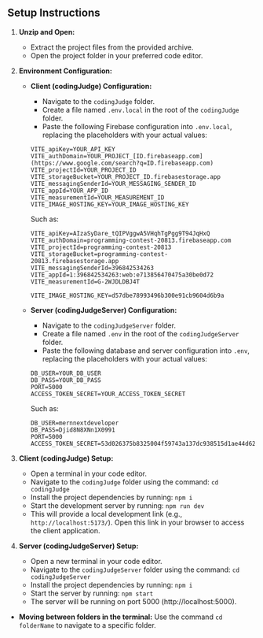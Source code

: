 ## Setup Instructions

1. **Unzip and Open:**
   - Extract the project files from the provided archive.
   - Open the project folder in your preferred code editor.

2. **Environment Configuration:**
   - **Client (codingJudge) Configuration:**
     - Navigate to the `codingJudge` folder.
     - Create a file named `.env.local` in the root of the `codingJudge` folder.
     - Paste the following Firebase configuration into `.env.local`, replacing the placeholders with your actual values:

     ```
     VITE_apiKey=YOUR_API_KEY
     VITE_authDomain=YOUR_PROJECT_[ID.firebaseapp.com](https://www.google.com/search?q=ID.firebaseapp.com)
     VITE_projectId=YOUR_PROJECT_ID
     VITE_storageBucket=YOUR_PROJECT_ID.firebasestorage.app
     VITE_messagingSenderId=YOUR_MESSAGING_SENDER_ID
     VITE_appId=YOUR_APP_ID
     VITE_measurementId=YOUR_MEASUREMENT_ID
     VITE_IMAGE_HOSTING_KEY=YOUR_IMAGE_HOSTING_KEY
     ```
     Such as:
     ```
     VITE_apiKey=AIzaSyDare_tQIPVggwA5VHqhTgPgg9T94JqHxQ
     VITE_authDomain=programming-contest-20813.firebaseapp.com
     VITE_projectId=programming-contest-20813
     VITE_storageBucket=programming-contest-20813.firebasestorage.app
     VITE_messagingSenderId=396842534263
     VITE_appId=1:396842534263:web:e713856470475a30be0d72
     VITE_measurementId=G-2WJDLDBJ4T

     VITE_IMAGE_HOSTING_KEY=d57dbe78993496b300e91cb9604d6b9a
     ```

   - **Server (codingJudgeServer) Configuration:**
     - Navigate to the `codingJudgeServer` folder.
     - Create a file named `.env` in the root of the `codingJudgeServer` folder.
     - Paste the following database and server configuration into `.env`, replacing the placeholders with your actual values:

     ```
     DB_USER=YOUR_DB_USER
     DB_PASS=YOUR_DB_PASS
     PORT=5000
     ACCESS_TOKEN_SECRET=YOUR_ACCESS_TOKEN_SECRET
     ```
     Such as:
     ```
     DB_USER=mernnextdeveloper
     DB_PASS=Djid8N8XNn1X0991
     PORT=5000
     ACCESS_TOKEN_SECRET=53d026375b8325004f59743a137dc938515d1ae44d62a552183b07019683d74c1f8688b08ae0c1d994f249d8e857e185cf65c9d794332af945c9cbd10d582e98
     ```

3. **Client (codingJudge) Setup:**
   - Open a terminal in your code editor.
   - Navigate to the `codingJudge` folder using the command: `cd codingJudge`
   - Install the project dependencies by running: `npm i`
   - Start the development server by running: `npm run dev`
   - This will provide a local development link (e.g., `http://localhost:5173/`). Open this link in your browser to access the client application.

4. **Server (codingJudgeServer) Setup:**
   - Open a new terminal in your code editor.
   - Navigate to the `codingJudgeServer` folder using the command: `cd codingJudgeServer`
   - Install the project dependencies by running: `npm i`
   - Start the server by running: `npm start`
   - The server will be running on port 5000 (http://localhost:5000).
- **Moving between folders in the terminal:** Use the command `cd folderName` to navigate to a specific folder.
